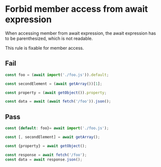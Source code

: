 # Forbid member access from await expression

When accessing member from await expression, the await expression has to be parenthesized, which is not readable.

This rule is fixable for member access.

## Fail

```js
const foo = (await import('./foo.js')).default;
```

```js
const secondElement = (await getArray())[1];
```

```js
const property = (await getObject()).property;
```

```js
const data = await (await fetch('/foo')).json();
```

## Pass

```js
const {default: foo}= await import('./foo.js');
```

```js
const [, secondElement] = await getArray();
```

```js
const {property} = await getObject();
```

```js
const response = await fetch('/foo');
const data = await response.json();
```
